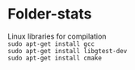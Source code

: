 # Folder-stats

Linux libraries for compilation\
`sudo apt-get install gcc`\
`sudo apt-get install libgtest-dev`\
`sudo apt-get install cmake`